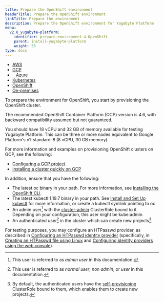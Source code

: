 ```yaml
---
title: Prepare the OpenShift environment
headerTitle: Prepare the OpenShift environment
linkTitle: Prepare the environment
description: Prepare the OpenShift environment for Yugabyte Platform
menu:
  v2.8_yugabyte-platform:
    identifier: prepare-environment-4-OpenShift
    parent: install-yugabyte-platform
    weight: 55
type: docs
---
```


<ul class="nav nav-tabs-alt nav-tabs-yb">

  <li>
    <a href="../aws" class="nav-link">
      <i class="fa-brands fa-aws" aria-hidden="true"></i>
      AWS
    </a>
  </li>

  <li>
    <a href="../gcp" class="nav-link">
       <i class="fa-brands fa-google" aria-hidden="true"></i>
      GCP
    </a>
  </li>

  <li>
    <a href="../azure" class="nav-link">
      <i class="icon-azure" aria-hidden="true"></i>
      &nbsp;&nbsp; Azure
    </a>
  </li>

  <li>
    <a href="../kubernetes" class="nav-link">
      <i class="fa-solid fa-cubes" aria-hidden="true"></i>
      Kubernetes
    </a>
  </li>

<li>
    <a href="../openshift" class="nav-link active">
      <i class="fa-solid fa-cubes" aria-hidden="true"></i>
      OpenShift
    </a>
 </li>

  <li>
    <a href="../on-premises" class="nav-link">
      <i class="fa-solid fa-building" aria-hidden="true"></i>
      On-premises
    </a>
  </li>

</ul>

To prepare the environment for OpenShift, you start by provisioning the OpenShift cluster.

The recommended OpenShift Container Platform (OCP) version is 4.6, with backward compatibility assumed but not guaranteed.

You should have 18 vCPU and 32 GB of memory available for testing Yugabyte Platform. This can be three or more nodes equivalent to Google Platform's n1-standard-8 (8 vCPU, 30 GB memory).

For more information and examples on provisioning OpenShift clusters on GCP, see the following:

- [Configuring a GCP project](https://docs.openshift.com/container-platform/4.6/installing/installing_gcp/installing-gcp-account.html)
- [Installing a cluster quickly on GCP](https://docs.openshift.com/container-platform/4.6/installing/installing_gcp/installing-gcp-default.html#prerequisites)

In addition, ensure that you have the following:

- The latest oc binary in your path. For more information, see [Installing the OpenShift CLI](https://docs.openshift.com/container-platform/4.6/cli_reference/openshift_cli/getting-started-cli.html#installing-openshift-cli).
- The latest kubectl 1.19.7 binary in your path. See [Install and Set Up kubectl](https://kubernetes.io/docs/tasks/tools/install-kubectl/) for more information, or create a kubectl symlink pointing to oc.
- An admin user[^1] with the [cluster-admin](https://docs.openshift.com/container-platform/4.6/authentication/using-rbac.html#default-roles_using-rbac) ClusterRole bound to it. Depending on your configuration, this user might be kube:admin.
- An authenticated user[^2] in the cluster which can create new projects[^3].

For testing purposes, you may configure an HTPasswd provider, as described in [Configuring an HTPasswd identity provider](https://docs.openshift.com/container-platform/4.6/authentication/identity_providers/configuring-htpasswd-identity-provider.html) (specifically, in [Creating an HTPasswd file using Linux](https://docs.openshift.com/container-platform/4.6/authentication/identity_providers/configuring-htpasswd-identity-provider.html#identity-provider-creating-htpasswd-file-linux_configuring-htpasswd-identity-provider) and [Configuring identity providers using the web console](https://docs.openshift.com/container-platform/4.6/authentication/identity_providers/configuring-htpasswd-identity-provider.html#identity-provider-configuring-using-the-web-console_configuring-htpasswd-identity-provider)).

[^1]: This user is referred to as *admin user* in this documentation.
[^2]: This user is referred to as *normal user*, *non admin*, or *user* in this documentation.
[^3]: By default, the authenticated users have the [self-provisioning](https://docs.openshift.com/container-platform/4.6/authentication/using-rbac.html#default-roles_using-rbac) ClusterRole bound to them, which enables them to create new projects.
